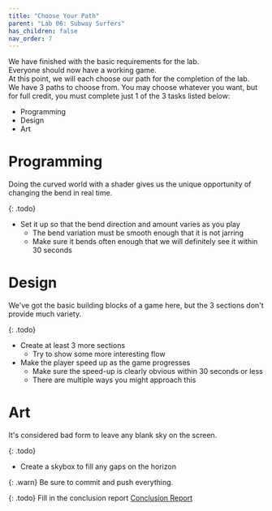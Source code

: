 ```yaml
---
title: "Choose Your Path"
parent: "Lab 06: Subway Surfers"
has_children: false
nav_order: 7
---
```


We have finished with the basic requirements for the lab.\
Everyone should now have a working game.\
At this point, we will each choose our path for the completion of the lab.\
We have 3 paths to choose from. You may choose whatever you want, but for full credit, you must complete just 1 of the 3 tasks listed below:
* Programming
* Design
* Art

# Programming
Doing the curved world with a shader gives us the unique opportunity of changing the bend in real time.

{: .todo}
* Set it up so that the bend direction and amount varies as you play
	* The bend variation must be smooth enough that it is not jarring
	* Make sure it bends often enough that we will definitely see it within 30 seconds

# Design
We've got the basic building blocks of a game here, but the 3 sections don't provide much variety.

{: .todo}
* Create at least 3 more sections
	* Try to show some more interesting flow
* Make the player speed up as the game progresses
	* Make sure the speed-up is clearly obvious within 30 seconds or less
	* There are multiple ways you might approach this

# Art
It's considered bad form to leave any blank sky on the screen.

{: .todo}
* Create a skybox to fill any gaps on the horizon

{: .warn}
Be sure to commit and push everything.

{: .todo}
Fill in the conclusion report
[Conclusion Report](https://forms.gle/mJLap7L9Fz5pba8d8)